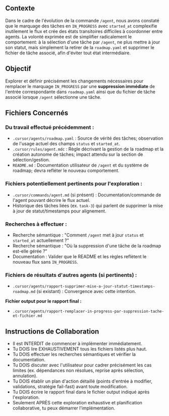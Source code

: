 ## Contexte

Dans le cadre de l'évolution de la commande `/agent`, nous avons constaté que le marquage des tâches en `IN_PROGRESS` avec `started_at` complexifie inutilement le flux et crée des états transitoires difficiles à coordonner entre agents. La volonté exprimée est de simplifier radicalement le comportement: à la sélection d'une tâche par `/agent`, ne plus mettre à jour son statut, mais simplement la retirer de la `roadmap.yaml` et supprimer le fichier de tâche associé, afin d'éviter tout état intermédiaire.

## Objectif

Explorer et définir précisément les changements nécessaires pour remplacer le marquage `IN_PROGRESS` par une **suppression immédiate** de l'entrée correspondante dans `roadmap.yaml` ainsi que du fichier de tâche associé lorsque `/agent` sélectionne une tâche.

## Fichiers Concernés

### Du travail effectué précédemment :
- `.cursor/agents/roadmap.yaml` : Source de vérité des tâches; observation de l'usage actuel des champs `status` et `started_at`.
- `.cursor/rules/agent.mdc` : Règle décrivant la gestion de la roadmap et la création autonome de tâches; impact attendu sur la section de sélection/gestion.
- `README.md` : Documentation utilisateur de `/agent` et du système de roadmap; devra refléter le nouveau comportement.

### Fichiers potentiellement pertinents pour l'exploration :
- `.cursor/commands/agent.md` (si présent) : Documentation/commande de l'agent pouvant décrire le flux actuel.
- Historique des tâches liées (ex. `task-3`) qui parlent de supprimer la mise à jour de statut/timestamps pour alignement.

### Recherches à effectuer :
- Recherche sémantique : "Comment `/agent` met à jour `status` et `started_at` actuellement ?"
- Recherche sémantique : "Où la suppression d'une tâche de la roadmap est-elle gérée ?"
- Documentation : Valider que le README et les règles reflètent le nouveau flux sans `IN_PROGRESS`.

### Fichiers de résultats d'autres agents (si pertinents) :
- `.cursor/agents/rapport-supprimer-mise-a-jour-statut-timestamps-roadmap.md` (si existant) : Convergence avec cette intention.

**Fichier output pour le rapport final :**
- `.cursor/agents/rapport-remplacer-in-progress-par-suppression-tache-et-fichier.md`

## Instructions de Collaboration

- Il est INTERDIT de commencer à implémenter immédiatement.
- Tu DOIS lire EXHAUSTIVEMENT tous les fichiers listés plus haut.
- Tu DOIS effectuer les recherches sémantiques et vérifier la documentation.
- Tu DOIS discuter avec l'utilisateur pour cadrer précisément les cas limites (ex. dépendances non résolues, reprise après sélection, annulation).
- Tu DOIS établir un plan d'action détaillé (points d'entrée à modifier, validations, stratégie fail-fast) avant toute modification.
- Tu DOIS écrire le rapport final dans le fichier output indiqué après l'exploration.
- Seulement APRÈS cette exploration exhaustive et planification collaborative, tu peux démarrer l'implémentation.

